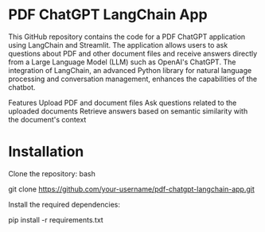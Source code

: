 # PDF ChatGPT LangChain App

This GitHub repository contains the code for a PDF ChatGPT application using LangChain and Streamlit. The application allows users to ask questions about PDF and other document files and receive answers directly from a Large Language Model (LLM) such as OpenAI's ChatGPT. The integration of LangChain, an advanced Python library for natural language processing and conversation management, enhances the capabilities of the chatbot.

Features
Upload PDF and document files
Ask questions related to the uploaded documents
Retrieve answers based on semantic similarity with the document's context

# Installation
Clone the repository:
bash

git clone https://github.com/your-username/pdf-chatgpt-langchain-app.git

Install the required dependencies:

pip install -r requirements.txt
